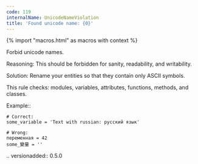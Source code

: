 ```yaml
---
code: 119
internalName: UnicodeNameViolation
title: 'Found unicode name: {0}'
---
```


{% import "macros.html" as macros with context %}

Forbid unicode names.

Reasoning: This should be forbidden for sanity, readability, and
writability.

Solution: Rename your entities so that they contain only ASCII symbols.

This rule checks: modules, variables, attributes, functions, methods,
and classes.

Example::

    # Correct:
    some_variable = 'Text with russian: русский язык'
    
    # Wrong:
    переменная = 42
    some_變量 = ''

.. versionadded:: 0.5.0